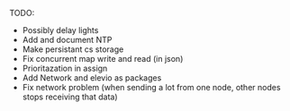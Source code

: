 TODO:
- Possibly delay lights
- Add and document NTP
- Make persistant cs storage
- Fix concurrent map write and read (in json)
- Prioritazation in assign
- Add Network and elevio as packages
- Fix network problem (when sending a lot from one node, other nodes stops receiving that data)